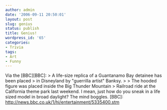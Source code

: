 ```yaml
---
author: admin
date: '2006-09-11 20:50:01'
layout: post
slug: genius
status: publish
title: Genius!
wordpress_id: '65'
categories:
- Trivia
tags:
- Art
- Funny
---
```


Via the [BBC][BBC]: \> A life-size replica of a Guantanamo Bay detainee
has been placed \> in Disneyland by "guerrilla artist" Banksy. \> \> The
hooded figure was placed inside the Big Thunder Mountain \> Railroad
ride at the California theme park last weekend. I mean, just how do you
sneak in a life sized model in broad daylight? The mind boggles. [BBC]:
http://news.bbc.co.uk/1/hi/entertainment/5335400.stm
